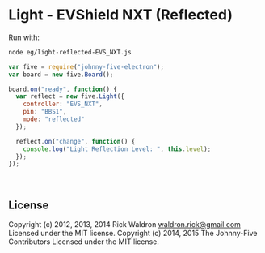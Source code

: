 <!--remove-start-->

# Light - EVShield NXT (Reflected)

<!--remove-end-->








Run with:
```bash
node eg/light-reflected-EVS_NXT.js
```


```javascript
var five = require("johnny-five-electron");
var board = new five.Board();

board.on("ready", function() {
  var reflect = new five.Light({
    controller: "EVS_NXT",
    pin: "BBS1",
    mode: "reflected"
  });

  reflect.on("change", function() {
    console.log("Light Reflection Level: ", this.level);
  });
});

```








&nbsp;

<!--remove-start-->

## License
Copyright (c) 2012, 2013, 2014 Rick Waldron <waldron.rick@gmail.com>
Licensed under the MIT license.
Copyright (c) 2014, 2015 The Johnny-Five Contributors
Licensed under the MIT license.

<!--remove-end-->
